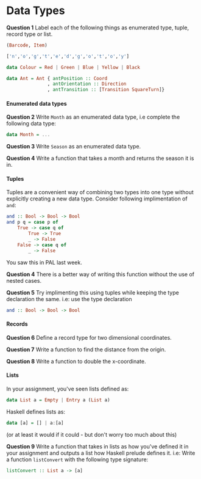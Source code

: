 # Data Types 
__Question 1__
Label each of the following things as enumerated type, tuple, record type or list.
```Haskell
(Barcode, Item)
```
```Haskell
['n','o','g','t','e','d','g','o','t','o','y']
```
```Haskell
data Colour = Red | Green | Blue | Yellow | Black
```
```Haskell
data Ant = Ant { antPosition :: Coord
               , antOrientation :: Direction
               , antTransition :: [Transition SquareTurn]}
```

#### Enumerated data types
__Question 2__
Write ``Month`` as an enumerated data type, i.e complete the following data type:
```Haskell
data Month = ...
```
__Question 3__
Write ``Season`` as an enumerated data type.

__Question 4__
Write a function that takes a month and returns the season it is in.

#### Tuples
Tuples are a convenient way of combining two types into one type without explicitly creating a new data type. 
Consider following implimentation of ``and``:
```Haskell
and :: Bool -> Bool -> Bool
and p q = case p of
    True -> case q of
        True -> True
        _ -> False
    False -> case q of
        _ -> False
```
You saw this in PAL last week.

__Question 4__
There is a better way of writing this function without the use of nested cases.

__Question 5__
Try implimenting this using tuples while keeping the type declaration the same. i.e: use the type declaration
```Haskell
and :: Bool -> Bool -> Bool
```

#### Records
__Question 6__
Define a record type for two dimensional coordinates.

__Question 7__
Write a function to find the distance from the origin.

__Question 8__
Write a function to double the x-coordinate.

#### Lists
In your assignment, you've seen lists defined as:
```Haskell
data List a = Empty | Entry a (List a)
```
Haskell defines lists as:
```Haskell
data [a] = [] | a:[a]
```
(or at least it would if it could - but don't worry too much about this)

__Question 9__
Write a function that takes in lists as how you've defined it in your assignment and outputs a list how Haskell prelude defines it. 
i.e: Write a function ``listConvert`` with the following type signature:
```Haskell
listConvert :: List a -> [a]
```